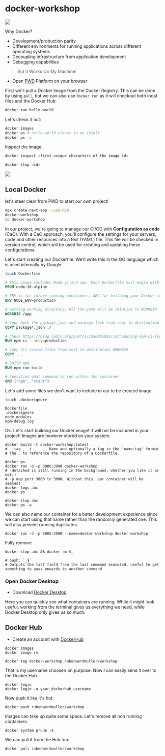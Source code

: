 # docker-workshop

![](https://miro.medium.com/max/672/1*glD7bNJG3SlO0_xNmSGPcQ.png)

Why Docker?

- Development/production parity
- Different environments for running applications across different operating systems
- Decoupling infrastructure from application development
- Debugging capabilities

> But It Works On My Machine!


- Open [PWD](https://labs.play-with-docker.com/) Platform on your browser

First we'll pull a Docker Image from the Docker Registry. This can be done by using `pull`, but we can also use `docker run` as it will checkout both local files and the Docker Hub:

```zsh
docker run hello-world
```

Let's check it out:

```zsh
docker images
docker ps # hello world closes in on itself
docker ps -a
```

Inspect the image:

```zsh
docker inspect <first unique characters of the image id>
```

```zsh
docker stop <id>
```

![](https://miro.medium.com/max/3600/0*CP98BIIBgMG2K3u5.png)

## Local Docker

let's steer clear from PWD to start our own project!

```zsh
npx create-next-app --use-npm
docker-workshop
cd docker-workshop
```

In our project, we're going to manage our CI/CD with **Configuration as code** (CaC). With a CaC approach, you'll configure the settings for your servers, code and other resources into a text (YAML) file. This file will be checked in version control, which will be used for creating and updating these configurations.

Let's start creating our Dockerfile. We'll write this in the GO language which is used internally by Google

```zsh
touch Dockerfile
```

```dockerfile
# This image includes Node.js and npm. Each Dockerfile must begin with a FROM instruction.
FROM node:16-alpine

# ENV is for future running containers. ARG for building your Docker image.
ENV NODE_ENV=production

# Setting working directory. All the path will be relative to WORKDIR
WORKDIR /app

# Copy both the package.json and package.lock from root to destination WORKDIR
COPY package*.json ./

# Check https://blog.npmjs.org/post/171556855892/introducing-npm-ci-for-faster-more-reliable why we're using npm ci
RUN npm ci --only=production

# Copy all source files from root to destination WORKDIR
COPY . .

# Build app
RUN npm run build

# Specifies what command to run within the container
CMD ["npm", "start"]
```

Let's add some files we don't want to include in our to be created image

```zsh
touch .dockerignore
```

```text
Dockerfile
.dockerignore
node_modules
npm-debug.log
```

Ok. Let's start building our Docker image! It will not be included in your project! Images are however stored on your system.

```
docker build -t docker-workshop:latest .
# --tag , -t		Name and optionally a tag in the 'name:tag' format
# The . to reference the repository of a Dockerfile.
```

```
docker ps
docker run -d -p 3000:3000 docker-workshop
# -detached is still running in the background, whether you like it or not;)
# -p map port 3000 to 3000. Without this, our container will be sealed!
docker logs abc
docker ps
```

```
docker stop abc
docker ps -a
```

We can also name our container for a better development experience since we can start using that name rather than the randomly generated one. This will also prevent running duplicates.

```
docker run -d -p 3000:3000 --name=docker-workshop docker-workshop
```


Fully remove:

```
docker stop abc && docker rm $_

# bash: `_$`
# Outputs the last field from the last command executed, useful to get something to pass onwards to another command
```

### Open Docker Desktop

- Download [Docker Desktop](https://www.docker.com/products/docker-desktop)

Here you can quickly see what containers are running. While it might look useful, working from the terminal gives us everything we need, while Docker Desktop only gives us so much.

## Docker Hub

- Create an account with [DockerHub](https://hub.docker.com/)

```
docker images
docker image rm

docker tag docker-workshop rubenwerdmuller/workshop
```

That is my username choosen on purpose. Now I can easily send it over to the Docker Hub.

```
docker login
docker login -u your_dockerhub_username
```

Now push it like it's hot:

```
docker push rubenwerdmuller/workshop
```

Images can take up quite some space. Let's remove all non running containers:

```
docker system prune -a
```

We can pull it from the Hub too:

```
docker pull rubenwerdmuller/workshop
```



<!-- ## Express API Generator

```
npx express-generator --no-view api
# maakt een mapje /api met een Express starter
```

```
var port = normalizePort(process.env.PORT || '3001');
# aanpassen port in bin/wwww
```

```
cd api
npm i
open http://localhost:3001/
``` -->
